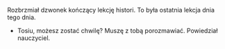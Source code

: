 Rozbrzmiał dzwonek kończący lekcję histori. To była ostatnia lekcja dnia tego dnia.
- Tosiu, możesz zostać chwilę? Muszę z tobą porozmawiać.
Powiedział nauczyciel.